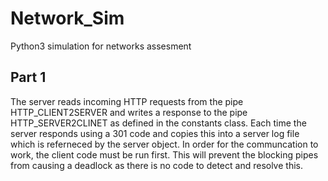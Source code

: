 # Network_Sim
Python3 simulation for networks assesment

## Part 1

The server reads incoming HTTP requests from the pipe HTTP_CLIENT2SERVER and writes a response to the pipe HTTP_SERVER2CLINET
as defined in the constants class. Each time the server responds using a 301 code and copies this into a server log file which is referneced by 
the server object. In order for the communcation to work, the client code must be run first. This will prevent the blocking pipes from causing a deadlock as there is no code to detect and resolve this.  